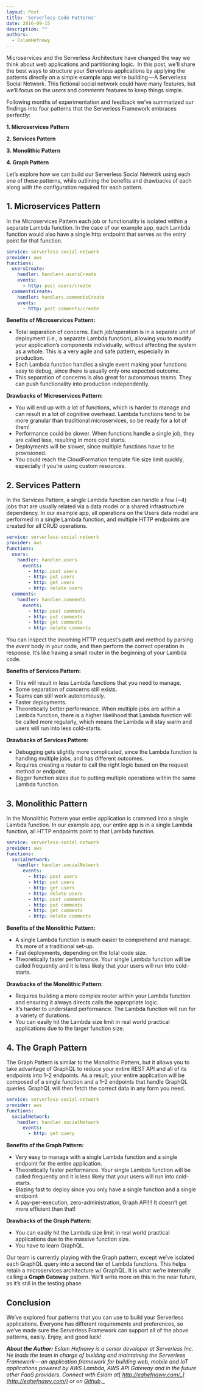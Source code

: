 ```yaml
---
layout: Post
title: 'Serverless Code Patterns'
date: 2016-09-15
description: ""
authors:
  - EslamHefnawy
---
```


Microservices and the Serverless Architecture have changed the way we think about web applications and partitioning logic.  In this post, we'll share the best ways to structure your Serverless applications by applying the patterns directly on a simple example app we’re building — A Serverless Social Network. This fictional social network could have many features, but we’ll focus on the _users_ and _comments_ features to keep things simple.

Following months of experimentation and feedback we’ve summarized our findings into four patterns that the Serverless Framework embraces perfectly:

**1\. Microservices Pattern**

**2\. Services Pattern**

**3\. Monolithic Pattern**

**4\. Graph Pattern**

Let’s explore how we can build our Serverless Social Network using each one of these patterns, while outlining the benefits and drawbacks of each along with the configuration required for each pattern.

## 1. Microservices Pattern

In the Microservices Pattern each job or functionality is isolated within a separate Lambda function. In the case of our example app, each Lambda function would also have a single http endpoint that serves as the entry point for that function.

```yaml
service: serverless-social-network
provider: aws
functions:
  usersCreate:
    handler: handlers.usersCreate
    events:
      - http: post users/create
  commentsCreate:
    handler: handlers.commentsCreate
    events:
      - http: post comments/create
```

**Benefits of Microservices Pattern:**

*   Total separation of concerns. Each job/operation is in a separate unit of deployment (i.e., a separate Lambda function), allowing you to modify your application’s components individually, without affecting the system as a whole. This is a very agile and safe pattern, especially in production.
*   Each Lambda function handles a single event making your functions easy to debug, since there is usually only one expected outcome.
*   This separation of concerns is also great for autonomous teams. They can push functionality into production independently.

**Drawbacks of Microservices Pattern:**

*   You will end up with a lot of functions, which is harder to manage and can result in a lot of cognitive overhead. Lambda functions tend to be more granular than traditional microservices, so be ready for a lot of them!
*   Performance could be slower. When functions handle a single job, they are called less, resulting in more cold starts.
*   Deployments will be slower, since multiple functions have to be provisioned.
*   You could reach the CloudFormation template file size limit quickly, especially if you’re using custom resources.

## 2. **Services Pattern**

In the Services Pattern, a single Lambda function can handle a few (~4) jobs that are usually related via a data model or a shared infrastructure dependency. In our example app, all operations on the Users data model are performed in a single Lambda function, and multiple HTTP endpoints are created for all CRUD operations.

```yaml
service: serverless-social-network
provider: aws
functions:
  users:
    handler: handler.users
      events:
        - http: post users
        - http: put users
        - http: get users
        - http: delete users
  comments:
    handler: handler.comments
      events:
        - http: post comments
        - http: put comments
        - http: get comments
        - http: delete comments
```

You can inspect the incoming HTTP request’s path and method by parsing the _event_ body in your code, and then perform the correct operation in response. It’s like having a small router in the beginning of your Lambda code.

**Benefits of Services Pattern:**

*   This will result in less Lambda functions that you need to manage.
*   Some separation of concerns still exists.
*   Teams can still work autonomously.
*   Faster deployments.
*   Theoretically better performance. When multiple jobs are within a Lambda function, there is a higher likelihood that Lambda function will be called more regularly, which means the Lambda will stay warm and users will run into less cold-starts.

**Drawbacks of Services Pattern:**

*   Debugging gets slightly more complicated, since the Lambda function is handling multiple jobs, and has different outcomes.
*   Requires creating a router to call the right logic based on the request method or endpoint.
*   Bigger function sizes due to putting multiple operations within the same Lambda function.

## 3. Monolithic Pattern

In the Monolithic Pattern your entire application is crammed into a single Lambda function. In our example app, our entire app is in a single Lambda function, all HTTP endpoints point to that Lambda function.

```yaml
service: serverless-social-network
provider: aws
functions:
  socialNetwork:
    handler: handler.socialNetwork
      events:
        - http: post users
        - http: put users
        - http: get users
        - http: delete users
        - http: post comments
        - http: put comments
        - http: get comments
        - http: delete comments
```

**Benefits of the Monolithic Pattern:**

*   A single Lambda function is much easier to comprehend and manage. It’s more of a traditional set-up.
*   Fast deployments, depending on the total code size.
*   Theoretically faster performance. Your single Lambda function will be called frequently and it is less likely that your users will run into cold-starts.

**Drawbacks of the Monolithic Pattern:**

*   Requires building a more complex router within your Lambda function and ensuring it always directs calls the appropriate logic.
*   It’s harder to understand performance. The Lambda function will run for a variety of durations.
*   You can easily hit the Lambda size limit in real world practical applications due to the larger function size.

## 4. The Graph Pattern

The Graph Pattern is similar to the Monolithic Pattern, but it allows you to take advantage of GraphQL to reduce your entire REST API and all of its endpoints into 1–2 endpoints. As a result, your entire application will be composed of a single function and a 1–2 endpoints that handle GraphQL queries. GraphQL will then fetch the correct data in any form you need.

```yaml
service: serverless-social-network
provider: aws
functions:
  socialNetwork:
    handler: handler.socialNetwork
      events:
        - http: get query
```

**Benefits of the Graph Pattern:**

*   Very easy to manage with a single Lambda function and a single endpoint for the entire application.
*   Theoretically faster performance. Your single Lambda function will be called frequently and it is less likely that your users will run into cold-starts.
*   Blazing fast to deploy since you only have a single function and a single endpoint
*   A pay-per-execution, zero-administration, Graph API!!! It doesn’t get more efficient than that!

**Drawbacks of the Graph Pattern:**

*   You can easily hit the Lambda size limit in real world practical applications due to the massive function size.
*   You have to learn GraphQL.

Our team is currently playing with the Graph pattern, except we’ve isolated each GraphQL query into a second tier of Lambda functions. This helps retain a microservices architecture w/ GraphQL. It is what we’re internally calling a **Graph Gateway** pattern. We’ll write more on this in the near future, as it’s still in the testing phase.

## Conclusion

We’ve explored four patterns that you can use to build your Serverless applications. Everyone has different requirements and preferences, so we’ve made sure the Serverless Framework can support all of the above patterns, easily. Enjoy, and good luck!


**_About the Author:_** _Eslam Hefnawy is a senior developer at Serverless Inc. He leads the team in charge of building and maintaining the Serverless Framework — an application framework for building web, mobile and IoT applications powered by AWS Lambda, AWS API Gateway and in the future other FaaS providers. Connect with Eslam at_[ _http://eahefnawy.com/_](http://eahefnawy.com/) _or on_ [_Github_](https://github.com/eahefnawy)_._
